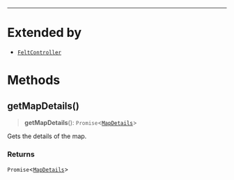 ***

# Extended by

* [`FeltController`](../Main/FeltController.md)

# Methods

## getMapDetails()

> **getMapDetails**(): `Promise`\<[`MapDetails`](MapDetails.md)>

Gets the details of the map.

### Returns

`Promise`\<[`MapDetails`](MapDetails.md)>
